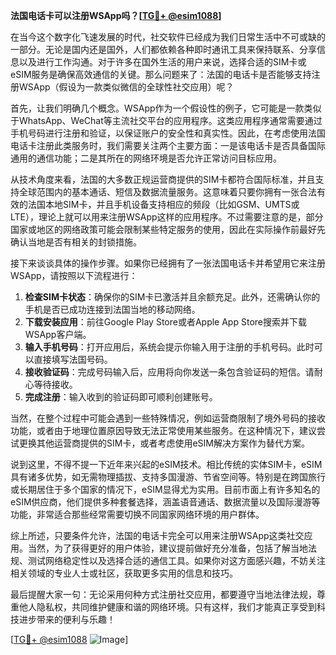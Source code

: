 **法国电话卡可以注册WSApp吗？[[TG💪+ @esim1088](https://t.me/s/esim1088)]**

在当今这个数字化飞速发展的时代，社交软件已经成为我们日常生活中不可或缺的一部分。无论是国内还是国外，人们都依赖各种即时通讯工具来保持联系、分享信息以及进行工作沟通。对于许多在国外生活的用户来说，选择合适的SIM卡或eSIM服务是确保高效通信的关键。那么问题来了：法国的电话卡是否能够支持注册WSApp（假设为一款类似微信的全球性社交应用）呢？

首先，让我们明确几个概念。WSApp作为一个假设性的例子，它可能是一款类似于WhatsApp、WeChat等主流社交平台的应用程序。这类应用程序通常需要通过手机号码进行注册和验证，以保证账户的安全性和真实性。因此，在考虑使用法国电话卡注册此类服务时，我们需要关注两个主要方面：一是该电话卡是否具备国际通用的通信功能；二是其所在的网络环境是否允许正常访问目标应用。

从技术角度来看，法国的大多数正规运营商提供的SIM卡都符合国际标准，并且支持全球范围内的基本通话、短信及数据流量服务。这意味着只要你拥有一张合法有效的法国本地SIM卡，并且手机设备支持相应的频段（比如GSM、UMTS或LTE），理论上就可以用来注册WSApp这样的应用程序。不过需要注意的是，部分国家或地区的网络政策可能会限制某些特定服务的使用，因此在实际操作前最好先确认当地是否有相关的封锁措施。

接下来谈谈具体的操作步骤。如果你已经拥有了一张法国电话卡并希望用它来注册WSApp，请按照以下流程进行：

1. **检查SIM卡状态**：确保你的SIM卡已激活并且余额充足。此外，还需确认你的手机是否已成功连接到法国当地的移动网络。
2. **下载安装应用**：前往Google Play Store或者Apple App Store搜索并下载WSApp客户端。
3. **输入手机号码**：打开应用后，系统会提示你输入用于注册的手机号码。此时可以直接填写法国号码。
4. **接收验证码**：完成号码输入后，应用将向你发送一条包含验证码的短信。请耐心等待接收。
5. **完成注册**：输入收到的验证码即可顺利创建账号。

当然，在整个过程中可能会遇到一些特殊情况，例如运营商限制了境外号码的接收功能，或者由于地理位置原因导致无法正常使用某些服务。在这种情况下，建议尝试更换其他运营商提供的SIM卡，或者考虑使用eSIM解决方案作为替代方案。

说到这里，不得不提一下近年来兴起的eSIM技术。相比传统的实体SIM卡，eSIM具有诸多优势，如无需物理插拔、支持多国漫游、节省空间等。特别是在跨国旅行或长期居住于多个国家的情况下，eSIM显得尤为实用。目前市面上有许多知名的eSIM供应商，他们提供多种套餐选择，涵盖语音通话、数据流量以及国际漫游等功能，非常适合那些经常需要切换不同国家网络环境的用户群体。

综上所述，只要条件允许，法国的电话卡完全可以用来注册WSApp这类社交应用。当然，为了获得更好的用户体验，建议提前做好充分准备，包括了解当地法规、测试网络稳定性以及选择合适的通信工具。如果你对这方面感兴趣，不妨关注相关领域的专业人士或社区，获取更多实用的信息和技巧。

最后提醒大家一句：无论采用何种方式注册社交应用，都要遵守当地法律法规，尊重他人隐私权，共同维护健康和谐的网络环境。只有这样，我们才能真正享受到科技进步带来的便利与乐趣！

[[TG💪+ @esim1088](https://t.me/s/esim1088) ![Image](https://i.postimg.cc/4NQfJmqS/Snipaste-2025-05-13-00-14-12.png)]